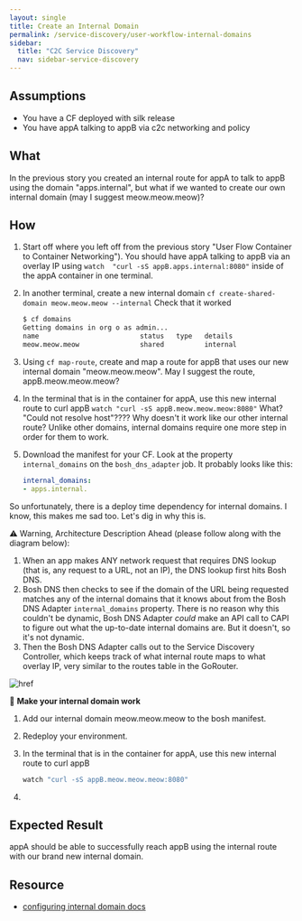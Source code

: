 ```yaml
---
layout: single
title: Create an Internal Domain
permalink: /service-discovery/user-workflow-internal-domains
sidebar:
  title: "C2C Service Discovery"
  nav: sidebar-service-discovery
---
```


## Assumptions
- You have a CF deployed with silk release
- You have appA  talking to appB via c2c networking and policy

## What

In the previous story you created an internal route for appA to talk to appB
using the domain "apps.internal", but what if we wanted to create our own
internal domain (may I suggest meow.meow.meow)?

## How

1. Start off where you left off from the previous story "User Flow Container to
   Container Networking"). You should have appA talking to appB via an overlay
   IP using `watch  "curl -sS appB.apps.internal:8080"` inside of the appA
   container in one terminal.

1. In another terminal, create a new internal domain `cf create-shared-domain
   meow.meow.meow --internal` Check that it worked
   ```bash
   $ cf domains
   Getting domains in org o as admin...
   name                         status   type   details
   meow.meow.meow               shared          internal
   ```

1. Using `cf map-route`, create and map a route for appB that uses our new
   internal domain "meow.meow.meow". May I suggest the route,
   appB.meow.meow.meow?

1. In the terminal that is in the container for appA, use this new internal
   route to curl appB `watch "curl -sS appB.meow.meow.meow:8080"` What? "Could
   not resolve host"???? Why doesn't it work like our other internal route?
   Unlike other domains, internal domains require one more step in order for
   them to work.

1. Download the manifest for your CF. Look at the property `internal_domains`
   on the `bosh_dns_adapter` job. It probably looks like this:
   ```yaml
   internal_domains:
   - apps.internal.
   ```

So unfortunately, there is a deploy time dependency for internal domains. I
know, this makes me sad too. Let's dig in why this is.

⚠️ Warning, Architecture Description Ahead (please follow along with the diagram
below):

1. When an app makes ANY network request that requires DNS lookup (that
is, any request to a URL, not an IP), the DNS lookup first hits Bosh DNS.
2. Bosh DNS then checks to see if the domain of the URL being requested matches
any of the internal domains that it knows about from the Bosh DNS Adapter
`internal_domains` property. There is no reason why this couldn't be dynamic,
Bosh DNS Adapter *could* make an API call to CAPI to figure out what the
up-to-date internal domains are. But it doesn't, so it's not dynamic.
3. Then the Bosh DNS Adapter calls out to the Service Discovery Controller, which
keeps track of what internal route maps to what overlay IP, very similar to the
routes table in the GoRouter.

![href](https://github.com/cloudfoundry/cf-networking-release/blob/develop/docs/architecture-diagram.png?raw=true)

🤔 **Make your internal domain work**
1. Add our internal domain meow.meow.meow to the bosh manifest.

2. Redeploy your environment.

3. In the terminal that is in the container for appA, use this new internal
   route to curl appB
   ```bash
   watch "curl -sS appB.meow.meow.meow:8080"
   ```

4. 

## Expected Result

appA should be able to successfully reach appB using the internal route with
our brand new internal domain.

## Resource

* [configuring internal domain
  docs](https://github.com/cloudfoundry/cf-networking-release/blob/develop/docs/app-sd.md#internal-domains)
